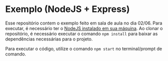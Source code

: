 # Exemplo (NodeJS + Express)

Esse repositório contem o exemplo feito em sala de aula no dia 02/06. Para executar, é necessário ter o [NodeJS instalado em sua máquina](https://nodejs.org/en). Ao clonar o repositório, é necessário executar o comando `npm install` para baixar as dependências necessárias para o projeto.

Para executar o código, utilize o comando `npm start` no terminal/prompt de comando.
